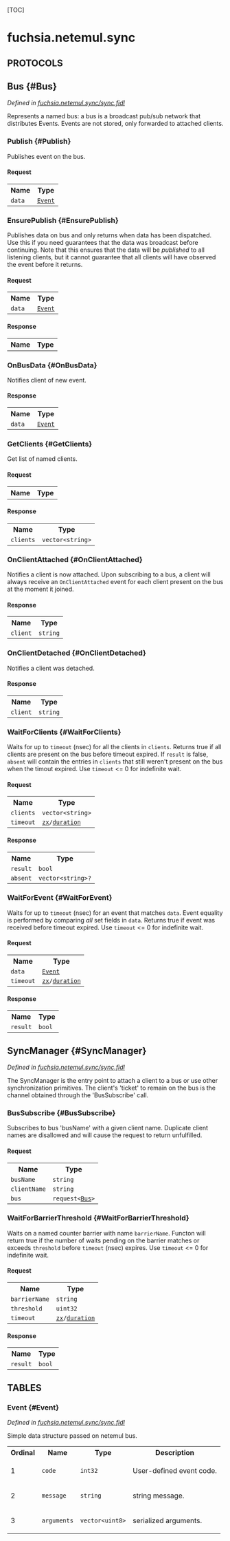 [TOC]

# fuchsia.netemul.sync


## **PROTOCOLS**

## Bus {#Bus}
*Defined in [fuchsia.netemul.sync/sync.fidl](https://fuchsia.googlesource.com/fuchsia/+/master/src/connectivity/network/testing/netemul/lib/fidl/sync.fidl#17)*

<p>Represents a named bus:
a bus is a broadcast pub/sub network that distributes Events.
Events are not stored, only forwarded to attached clients.</p>

### Publish {#Publish}

<p>Publishes event on the bus.</p>

#### Request
<table>
    <tr><th>Name</th><th>Type</th></tr>
    <tr>
            <td><code>data</code></td>
            <td>
                <code><a class='link' href='#Event'>Event</a></code>
            </td>
        </tr></table>



### EnsurePublish {#EnsurePublish}

<p>Publishes data on bus and only returns when data has been dispatched.
Use this if you need guarantees that the data was broadcast before continuing.
Note that this ensures that the data will be <em>published</em> to all listening clients,
but it cannot guarantee that all clients will have observed the event before it returns.</p>

#### Request
<table>
    <tr><th>Name</th><th>Type</th></tr>
    <tr>
            <td><code>data</code></td>
            <td>
                <code><a class='link' href='#Event'>Event</a></code>
            </td>
        </tr></table>


#### Response
<table>
    <tr><th>Name</th><th>Type</th></tr>
    </table>

### OnBusData {#OnBusData}

<p>Notifies client of new event.</p>



#### Response
<table>
    <tr><th>Name</th><th>Type</th></tr>
    <tr>
            <td><code>data</code></td>
            <td>
                <code><a class='link' href='#Event'>Event</a></code>
            </td>
        </tr></table>

### GetClients {#GetClients}

<p>Get list of named clients.</p>

#### Request
<table>
    <tr><th>Name</th><th>Type</th></tr>
    </table>


#### Response
<table>
    <tr><th>Name</th><th>Type</th></tr>
    <tr>
            <td><code>clients</code></td>
            <td>
                <code>vector&lt;string&gt;</code>
            </td>
        </tr></table>

### OnClientAttached {#OnClientAttached}

<p>Notifies a client is now attached.
Upon subscribing to a bus, a client will always receive an <code>OnClientAttached</code> event for each
client present on the bus at the moment it joined.</p>



#### Response
<table>
    <tr><th>Name</th><th>Type</th></tr>
    <tr>
            <td><code>client</code></td>
            <td>
                <code>string</code>
            </td>
        </tr></table>

### OnClientDetached {#OnClientDetached}

<p>Notifies a client was detached.</p>



#### Response
<table>
    <tr><th>Name</th><th>Type</th></tr>
    <tr>
            <td><code>client</code></td>
            <td>
                <code>string</code>
            </td>
        </tr></table>

### WaitForClients {#WaitForClients}

<p>Waits for up to <code>timeout</code> (nsec) for all the clients in <code>clients</code>.
Returns true if all clients are present on the bus before timeout expired.
If <code>result</code> is false, <code>absent</code> will contain the entries in <code>clients</code> that still weren't
present on the bus when the timout expired.
Use <code>timeout</code> &lt;= 0 for indefinite wait.</p>

#### Request
<table>
    <tr><th>Name</th><th>Type</th></tr>
    <tr>
            <td><code>clients</code></td>
            <td>
                <code>vector&lt;string&gt;</code>
            </td>
        </tr><tr>
            <td><code>timeout</code></td>
            <td>
                <code><a class='link' href='../zx/'>zx</a>/<a class='link' href='../zx/#duration'>duration</a></code>
            </td>
        </tr></table>


#### Response
<table>
    <tr><th>Name</th><th>Type</th></tr>
    <tr>
            <td><code>result</code></td>
            <td>
                <code>bool</code>
            </td>
        </tr><tr>
            <td><code>absent</code></td>
            <td>
                <code>vector&lt;string&gt;?</code>
            </td>
        </tr></table>

### WaitForEvent {#WaitForEvent}

<p>Waits for up to <code>timeout</code> (nsec) for an event that matches <code>data</code>.
Event equality is performed by comparing <em>all</em> set fields in <code>data</code>.
Returns true if event was received before timeout expired.
Use <code>timeout</code> &lt;= 0 for indefinite wait.</p>

#### Request
<table>
    <tr><th>Name</th><th>Type</th></tr>
    <tr>
            <td><code>data</code></td>
            <td>
                <code><a class='link' href='#Event'>Event</a></code>
            </td>
        </tr><tr>
            <td><code>timeout</code></td>
            <td>
                <code><a class='link' href='../zx/'>zx</a>/<a class='link' href='../zx/#duration'>duration</a></code>
            </td>
        </tr></table>


#### Response
<table>
    <tr><th>Name</th><th>Type</th></tr>
    <tr>
            <td><code>result</code></td>
            <td>
                <code>bool</code>
            </td>
        </tr></table>

## SyncManager {#SyncManager}
*Defined in [fuchsia.netemul.sync/sync.fidl](https://fuchsia.googlesource.com/fuchsia/+/master/src/connectivity/network/testing/netemul/lib/fidl/sync.fidl#52)*

<p>The SyncManager is the entry point to attach a client to a bus or use other synchronization
primitives.
The client's 'ticket' to remain on the bus is the channel obtained through the 'BusSubscribe' call.</p>

### BusSubscribe {#BusSubscribe}

<p>Subscribes to bus 'busName' with a given client name.
Duplicate client names are disallowed and will cause the request to return unfulfilled.</p>

#### Request
<table>
    <tr><th>Name</th><th>Type</th></tr>
    <tr>
            <td><code>busName</code></td>
            <td>
                <code>string</code>
            </td>
        </tr><tr>
            <td><code>clientName</code></td>
            <td>
                <code>string</code>
            </td>
        </tr><tr>
            <td><code>bus</code></td>
            <td>
                <code>request&lt;<a class='link' href='#Bus'>Bus</a>&gt;</code>
            </td>
        </tr></table>



### WaitForBarrierThreshold {#WaitForBarrierThreshold}

<p>Waits on a named counter barrier with name <code>barrierName</code>.
Functon will return true if the number of waits pending on the barrier matches or exceeds
<code>threshold</code> before  <code>timeout</code> (nsec) expires.
Use <code>timeout</code> &lt;= 0 for indefinite wait.</p>

#### Request
<table>
    <tr><th>Name</th><th>Type</th></tr>
    <tr>
            <td><code>barrierName</code></td>
            <td>
                <code>string</code>
            </td>
        </tr><tr>
            <td><code>threshold</code></td>
            <td>
                <code>uint32</code>
            </td>
        </tr><tr>
            <td><code>timeout</code></td>
            <td>
                <code><a class='link' href='../zx/'>zx</a>/<a class='link' href='../zx/#duration'>duration</a></code>
            </td>
        </tr></table>


#### Response
<table>
    <tr><th>Name</th><th>Type</th></tr>
    <tr>
            <td><code>result</code></td>
            <td>
                <code>bool</code>
            </td>
        </tr></table>







## **TABLES**

### Event {#Event}


*Defined in [fuchsia.netemul.sync/sync.fidl](https://fuchsia.googlesource.com/fuchsia/+/master/src/connectivity/network/testing/netemul/lib/fidl/sync.fidl#5)*

<p>Simple data structure passed on netemul bus.</p>


<table>
    <tr><th>Ordinal</th><th>Name</th><th>Type</th><th>Description</th></tr>
    <tr>
            <td>1</td>
            <td><code>code</code></td>
            <td>
                <code>int32</code>
            </td>
            <td><p>User-defined event code.</p>
</td>
        </tr><tr>
            <td>2</td>
            <td><code>message</code></td>
            <td>
                <code>string</code>
            </td>
            <td><p>string message.</p>
</td>
        </tr><tr>
            <td>3</td>
            <td><code>arguments</code></td>
            <td>
                <code>vector&lt;uint8&gt;</code>
            </td>
            <td><p>serialized arguments.</p>
</td>
        </tr></table>











